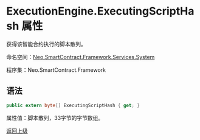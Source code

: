 # ExecutionEngine.ExecutingScriptHash 属性

获得该智能合约执行的脚本散列。

命名空间：[Neo.SmartContract.Framework.Services.System](../../System.md)

程序集：Neo.SmartContract.Framework

## 语法

```c#
public extern byte[] ExecutingScriptHash { get; }
```

属性值：脚本散列，33字节的字节数组。



[返回上级](../ExecutionEngine.md)